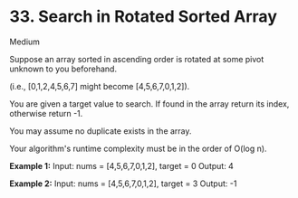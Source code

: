 # 33. Search in Rotated Sorted Array
Medium

Suppose an array sorted in ascending order is rotated at some pivot unknown to you beforehand.

(i.e., [0,1,2,4,5,6,7] might become [4,5,6,7,0,1,2]).

You are given a target value to search. If found in the array return its index, otherwise return -1.

You may assume no duplicate exists in the array.

Your algorithm's runtime complexity must be in the order of O(log n).

**Example 1:**
Input: nums = [4,5,6,7,0,1,2], target = 0
Output: 4

**Example 2:**
Input: nums = [4,5,6,7,0,1,2], target = 3
Output: -1